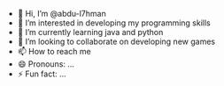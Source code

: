 - 👋 Hi, I’m @abdu-l7hman
- 👀 I’m interested in developing my programming skills
- 🌱 I’m currently learning java and python
- 💞️ I’m looking to collaborate on developing new games
- 📫 How to reach me 
- 😄 Pronouns: ...
- ⚡ Fun fact: ...

<!---
abdu-l7hman/abdu-l7hman is a ✨ special ✨ repository because its `README.md` (this file) appears on your GitHub profile.
You can click the Preview link to take a look at your changes.
--->
